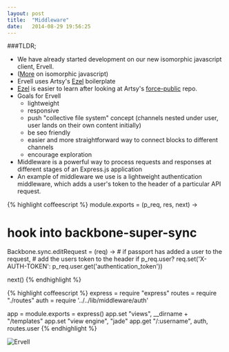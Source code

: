 ```yaml
---
layout: post
title:  "Middleware"
date:   2014-08-29 19:56:25
---
```


###TLDR;
- We have already started development on our new isomorphic javascript client, Ervell.
- ([More][isomorphic-links] on isomorphic javascript)
- Ervell uses Artsy's [Ezel][ezel] boilerplate
- [Ezel][ezel] is easier to learn after looking at Artsy's [force-public][force-public] repo.
- Goals for Ervell
  - lightweight
  - responsive
  - push "collective file system" concept (channels nested under user, user lands on their own content initially)
  - be seo friendly
  - easier and more straightforward way to connect blocks to different channels
  - encourage exploration
- Middleware is a powerful way to process requests and responses at different stages of an Express.js application
- An example of middleware we use is a lightweight authentication middleware, which adds a user's token to the header of a particular API request.

{% highlight coffeescript %}
module.exports = (p_req, res, next) ->
  # hook into backbone-super-sync
  Backbone.sync.editRequest = (req) ->
    # if passport has added a user to the request,
    # add the users token to the header
    if p_req.user?
      req.set('X-AUTH-TOKEN': p_req.user.get('authentication_token'))

  next()
{% endhighlight %}

{% highlight coffeescript %}
express = require "express"
routes = require "./routes"
auth = require '../../lib/middleware/auth'

app = module.exports = express()
app.set "views", __dirname + "/templates"
app.set "view engine", "jade"
app.get "/:username", auth, routes.user
{% endhighlight %}



![Ervell][ervell-image]






[ezel]:        http://ezeljs.com/
[force-public]:   https://github.com/artsy/force-public
[isomorphic-links]: http://x.are.na/UdKZhKH
[ervell-image]: https://trello-attachments.s3.amazonaws.com/53825c12f5cc26118b4ed172/53dbf1f5d9405191696ddff8/1978x1656/7e058a12fd3c95b23fd912683a9a9ac6/Arena-Channel%26Connect3.jpg
